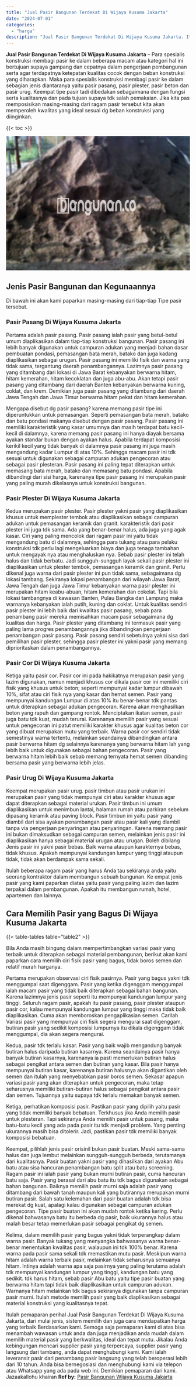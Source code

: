 ```yaml
---
title: "Jual Pasir Bangunan Terdekat Di Wijaya Kusuma Jakarta"
date: "2024-07-01"
categories: 
  - "harga"
description: "Jual Pasir Bangunan Terdekat Di Wijaya Kusuma Jakarta. Itulah pemaparan perihal Jual Pasir Bangunan Terdekat Di Wijaya Kusuma Jakarta, dari mulai jenis, sist..."
---
```


**Jual Pasir Bangunan Terdekat Di Wijaya Kusuma Jakarta** – Para spesialis konstruksi membagi pasir ke dalam beberapa macam atau kategori hal ini bertujuan supaya gampang dan cepatnya dalam pengerjaan pembangunan serta agar terdapatnya ketepatan kualitas cocok dengan beban konstruksi yang diharapkan. Maka para spesialis konstruksi membagi pasir ke dalam sebagian jenis diantaranya yaitu pasir pasang, pasir plester, pasir beton dan pasir urug. Keempat tipe pasir tadi dibedakan sebagaimana dengan fungsi serta kualitasnya dan pada tujuan supaya tdk salah pemakaian. Jika kita pas memposisikan masing-masing dari ragam pasir tersebut kita akan memperoleh kwalitas yang ideal sesuai dg beban konstruksi yang diinginkan.

{{< toc >}}

![Jual Pasir Bangunan Terdekat Di Wijaya Kusuma Jakarta](/images/jual-pasir-bangunan-71.png)

## Jenis Pasir Bangunan dan Kegunaannya

Di bawah ini akan kami paparkan masing-masing dari tiap-tiap Tipe pasir tersebut.

### Pasir Pasang Di Wijaya Kusuma Jakarta

Pertama adalah pasir pasang. Pasir pasang ialah pasir yang betul-betul umum diaplikasikan dalam tiap-tiap konstruksi bangunan. Pasir pasang ini lebih banyak digunakan untuk campuran adukan yang menjadi bahan dasar pembuatan pondasi, pemasangan bata merah, batako dan juga kadang diaplikasikan sebagai urugan. Pasir pasang ini memiliki fisik dan warna yang tidak sama, tergantung daerah penambangannya. Lazimnya pasir pasang yang ditambang dari lokasi di Jawa Barat kebanyakan berwarna hitam, hitam kemerahan, hitam kecoklatan dan juga abu-abu. Akan tetapi pasir pasang yang ditambang dari daerah Banten kebanyakan berwarna kuning, coklat, dan krem. Demikian juga pasir pasang yang ditambang dari daerah Jawa Tengah dan Jawa Timur berwarna hitam pekat dan hitam kemerahan.

Mengapa disebut dg pasir pasang? karena memang pasir tipe ini diperuntukkan untuk pemasangan. Seperti pemasangan bata merah, batako dan batu pondasi makanya disebut dengan pasir pasang. Pasir pasang ini memiliki karakteristik yang kasar umumnya dan masih terdapat batu kecil-kecil di dalamnya, karena memang pasir pasang ini hanya diayak bersama ayakan standar bukan dengan ayakan halus. Apabila terdapat komposisi kerikil kecil yang tidak banyak di dalamnya pasir pasang ini juga masih mengandung kadar Lumpur di atas 10%. Sehingga macam pasir ini tdk sesuai untuk digunakan sebagai campuran adukan pengecoran atau sebagai pasir plesteran. Pasir pasang ini paling tepat diterapkan untuk memasang bata merah, batako dan memasang batu pondasi. Apabila dibandingi dari sisi harga, karenanya tipe pasir pasang ini merupakan pasir yang paling murah dikelasnya untuk konstruksi bangunan.

### Pasir Plester Di Wijaya Kusuma Jakarta

Kedua merupakan pasir plester. Pasir plester yakni pasir yang diaplikasikan khusus untuk memplester tembok atau diaplikasikan sebagai campuran adukan untuk pemasangan keramik dan granit. karakteristik dari pasir plester ini juga tdk sama. Ada yang benar-benar halus, ada juga yang agak kasar. Ciri yang paling mencolok dari ragam pasir ini yaitu tidak mengandung batu di dalamnya, sehingga para tukang atau para pelaku konstruksi tdk perlu lagi mengeluarkan biaya dan juga tenaga tambahan untuk mengayak nya atau menghaluskan nya. Sebab pasir plester ini telah halus dan tidak berbatu. Jadi sungguh-sungguh layak sekali pasir plester ini diaplikasikan untuk plester tembok, pemasangan keramik dan granit. Perlu dikenal juga warna dari pasir plester ini pun tidak sama, sebagaimana dg lokasi tambang. Sekiranya lokasi penambangan dari wilayah Jawa Barat, Jawa Tengah dan juga Jawa Timur kebanyakan warna pasir plester ini merupakan hitam keabu-abuan, hitam kemerahan dan cokelat. Tapi bila lokasi tambangnya di kawasan Banten, Pulau Bangka dan Lampung maka warnanya kebanyakan ialah putih, kuning dan coklat. Untuk kualitas sendiri pasir plester ini lebih baik dari kwalitas pasir pasang, sebab para penambang pasir mereka memisahkan macam pasir sebagaimana dg kualitas dan harga. Pasir plester yang ditambang ini termasuk pasir yang paling lama progres penambangannya jika dibandingkan pengerjaan penambangan pasir pasang. Pasir pasang sendiri sebetulnya yakni sisa dari pemilihan pasir plester, sehingga pasir plester ini yakni pasir yang memang diprioritaskan dalam penambangannya.

### Pasir Cor Di Wijaya Kusuma Jakarta

Ketiga yaitu pasir cor. Pasir cor ini pada hakikatnya merupakan pasir yang lazim digunakan, namun menjadi khusus cor dikala pasir cor ini memiliki ciri fisik yang khusus untuk beton; seperti mempunyai kadar lumpur dibawah 10%, sifat atau ciri fisik nya yang kasar dan hemat semen. Pasir yang mempunyai kandungan Lumpur di atas 10% itu benar-benar tdk pantas untuk diterapkan sebagai adukan pengecoran. Karena akan menghasilkan beton yang rapuh dan gampang rontok. Menciptakan ikatan semen, pasir juga batu tdk kuat, mudah terurai. Karenanya memilih pasir yang sesuai untuk pengecoran ini patut memiliki karakter khusus agar kualitas beton cor yang dibuat merupakan mutu yang terbaik. Warna pasir cor sendiri tidak semestinya warna tertentu, melainkan seandainya dibandingkan antara pasir berwarna hitam dg selainnya karenanya yang berwarna hitam lah yang lebih baik untuk digunakan sebagai bahan pengecoran. Pasir yang berwarna hitam lebih baik sebab memang ternyata hemat semen dibanding bersama pasir yang berwarna lebih jelas.

### Pasir Urug Di Wijaya Kusuma Jakarta

Keempat merupakan pasir urug. pasir timbun atau pasir urukan ini merupakan pasir yang tidak mempunyai ciri atau karakter khusus agar dapat diterapkan sebagai material urukan. Pasir timbun ini umum diaplikasikan untuk menimbun lantai, halaman rumah atau parkiran sebelum dipasang keramik atau paving block. Pasir timbun ini yaitu pasir yang diambil dari sisa ayakan penambangan pasir atau pasir kali yang diambil tanpa via pengerjaan penyaringan atau penyaringan. Karena memang pasir ini bukan dimaksudkan sebagai campuran semen, melainkan jenis pasir ini diaplikasikan hanya sebagai material urugan atau urugan. Boleh dibilang Jenis pasir ini yakni pasir bebas. Baik warna ataupun karakternya bebas, tidak khusus. Apakah mempunyai kandungan lumpur yang tinggi ataupun tidak, tidak akan berdampak sama sekali.

Itulah beberapa ragam pasir yang harus Anda tau sekiranya anda yaitu seorang kontraktor dalam membangun sebuah bangunan. Ke empat jenis pasir yang kami paparkan diatas yaitu pasir yang paling lazim dan lazim terpakai dalam pembangunan. Apakah itu membangun rumah, hotel, apartemen dan lainnya.

## Cara Memilih Pasir yang Bagus Di Wijaya Kusuma Jakarta

{{< table-tables table="table2" >}}

Bila Anda masih bingung dalam mempertimbangkan variasi pasir yang terbaik untuk diterapkan sebagai material pembangunan, berikut akan kami paparkan cara memilih ciri fisik pasir yang bagus, tidak boros semen dan relatif murah harganya.

Pertama merupakan observasi ciri fisik pasirnya. Pasir yang bagus yakni tdk menggumpal saat digenggam. Pasir yang ketika digenggam menggumpal ialah macam pasir yang tidak baik diterapkan sebagai bahan bangunan. Karena lazimnya jenis pasir seperti itu mempunyai kandungan lumpur yang tinggi. Seluruh ragam pasir, apakah itu pasir pasang, pasir plester ataupun pasir cor, kalau mempunyai kandungan lumpur yang tinggi maka tidak baik diaplikasikan. Cuma akan memboroskan pengaplikasian semen. Carilah Variasi pasir yang mempunyai ciri fisik segera mengurai saat digenggam, butiran pasir yang sedikit komposisi lumpurnya itu dikala digenggam tidak menggumpal, dia akan segera mengurai.

Kedua, pasir tdk terlalu kasar. Pasir yang baik wajib mengandung banyak butiran halus daripada butiran kasarnya. Karena seandainya pasir hanya banyak butiran kasarnya, karenanya ia pasti memerlukan butiran halus sebagai pengikat antara semen dan butiran yang kasar. Bila pasir hanya mempunyai butiran kasar, karenanya butiran halusnya akan digantikan oleh semen dan itulah yang menyebabkan pasir boros semen. Sekasar apapun variasi pasir yang akan diterapkan untuk pengecoran, maka tetap seharusnya memiliki butiran-butiran halus sebagai pengikat antara pasir dan semen. Tujuannya yaitu supaya tdk terlalu memakan banyak semen.

Ketiga, perhatikan komposisi pasir. Pastikan pasir yang dipilih yaitu pasir yang tidak memiliki banyak bebatuan. Terkhusus jika Anda memilih pasir untuk plesteran. Tapi sekiranya Anda memilih pasir untuk pasang, maka batu-batu kecil yang ada pada pasir itu tdk menjadi problem. Yang penting ukurannya masih bisa ditolerir. Jadi, pastikan pasir tdk memiliki banyak komposisi bebatuan.

Keempat, pilihlah jenis pasir orisinil bukan pasir buatan. Meski sama-sama halus dan juga lembut melainkan sungguh-sungguh berbeda, terutamanya dari kualitasnya. Pasir buatan yakni pasir yang dihasilkan dari ayakan Abu batu atau sisa hancuran penambangan batu split atau batu screening. Ragam pasir ini ialah pasir yang bukan murni butiran pasir, cuma hancuran batu saja. Pasir yang berasal dari abu batu itu tdk bagus digunakan sebagai bahan bangunan. Baiknya memilih pasir murni saja adalah pasir yang ditambang dari bawah tanah maupun kali yang butirannya merupakan murni butiran pasir. Salah satu kelemahan dari pasir buatan adalah tdk bisa merekat dg kuat, apalagi kalau digunakan sebagai campuran adukan pengecoran. Tipe pasir buatan ini akan mudah rontok ketika kering. Perlu dikenal bahwasanya batu itu berbeda dg pasir, baik ukurannya halus atau malah besar tetap memerlukan pasir sebagai pengikat dg semen.

Kelima, dalam memilih pasir yang bagus yakni tidak terperangkap dalam warna pasir. Banyak tukang yang menyangka bahwasanya warna benar-benar menentukan kwalitas pasir, walaupun ini tdk 100% benar. Karena warna pada pasir sama sekali tdk memastikan mutu pasir. Meskipun warna hitam adalah warna terbaik pasir, melainkan tidak seharusnya semuanya hitam. Intinya adalah warna apa saja pasirnya yang paling terutama adalah tdk mempunyai kandungan lumpur yang tinggi, kandungan batu yang sedikit. tdk harus hitam, sebab pasir Abu batu yaitu tipe pasir buatan yang berwarna hitam tapi tidak baik diaplikasikan untuk campuran adukan. Warnanya hitam melainkan tdk bagus sekiranya digunakan tanpa campuran pasir murni. Itulah metode memilih pasir yang baik diaplikasikan sebagai material konstruksi yang kualitasnya tepat.

Itulah pemaparan perihal Jual Pasir Bangunan Terdekat Di Wijaya Kusuma Jakarta, dari mulai jenis, sistem memilih dan juga cara mendapatkan harga yang terbaik Berdasarkan kami. Semoga saja pemaparan kami di atas bisa menambah wawasan untuk anda dan juga menjadikan anda mudah dalam memilih material pasir yang berkwalitas, ideal dan tepat mutu. Jikalau Anda kebingungan mencari supplier pasir yang terpercaya, supplier pasir yang langsung dari tambang, anda dapat menghubungi kami. Kami ialah leveransir pasir dari penambang pasir langsung yang telah beroperasi lebih dari 10 tahun. Anda bisa bernegosiasi dan menghubungi kami via telepon atau Whatsapp yang ada pada web ini. Demikian pemaparan dari kami. Jazaakallohu khairan
**Ref by:** [Pasir Bangunan Wijaya Kusuma Jakarta](https://id.wikipedia.org/wiki/Pasir)
